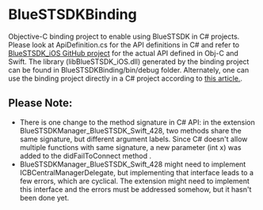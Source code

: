 # BlueSTSDKBinding
Objective-C binding project to enable using BlueSTSDK in C# projects.
Please look at ApiDefinition.cs for the API definitions in C# and refer to [BlueSTSDK_iOS GitHub project](https://github.com/STMicroelectronics/BlueSTSDK_iOS) for the actual API defined in Obj-C and Swift.
The library (libBlueSTSDK_iOS.dll) generated by the binding project can be found in BlueSTSDKBinding/bin/debug folder. Alternately, one can use the binding project directly in a C# project according to [this article.](https://docs.microsoft.com/en-us/xamarin/ios/platform/binding-objective-c/walkthrough?tabs=macos#using-the-binding).
## Please Note:
- There is one change to the method signature in C# API: in the extension BlueSTSDKManager_BlueSTSDK_Swift_428, two methods share the same signature, but different argument labels. Since C# doesn't allow multiple functions with same signature, a new parameter (int x) was added to the didFailToConnect method .
- BlueSTSDKManager_BlueSTSDK_Swift_428 might need to implement ICBCentralManagerDelegate, but implementing that interface leads to a few errors, which are cyclical. The extension might need to implement this interface and the errors must be addressed somehow, but it hasn't been done yet.
